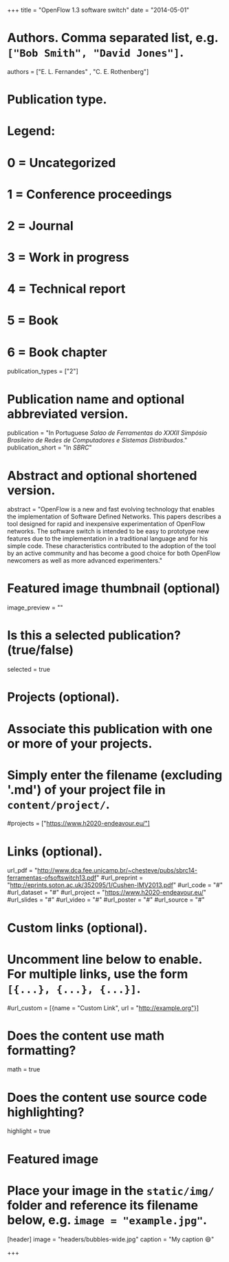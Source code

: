 
+++
title = "OpenFlow 1.3 software switch"
date = "2014-05-01"

# Authors. Comma separated list, e.g. `["Bob Smith", "David Jones"]`.
authors = ["E. L. Fernandes" , "C. E. Rothenberg"]

# Publication type.
# Legend:
# 0 = Uncategorized
# 1 = Conference proceedings
# 2 = Journal
# 3 = Work in progress
# 4 = Technical report
# 5 = Book
# 6 = Book chapter
publication_types = ["2"]

# Publication name and optional abbreviated version.
publication = "In Portuguese *Salao de Ferramentas do XXXII Simpósio Brasileiro de Redes de Computadores e Sistemas Distribuıdos*."
publication_short = "In *SBRC*"

# Abstract and optional shortened version.
abstract = "OpenFlow is a new and fast evolving technology that enables the implementation of Software Defined Networks. This papers describes a tool designed for rapid and inexpensive experimentation of OpenFlow networks. The software switch is intended to be easy to prototype new features due to the implementation in a traditional language and for his simple code. These characteristics contributed to the adoption of the tool by an active community and has become a good choice for both OpenFlow newcomers as well as more advanced experimenters."

# Featured image thumbnail (optional)
image_preview = ""

# Is this a selected publication? (true/false)
selected = true

# Projects (optional).
#   Associate this publication with one or more of your projects.
#   Simply enter the filename (excluding '.md') of your project file in `content/project/`.
#projects = ["https://www.h2020-endeavour.eu/"]

# Links (optional).
url_pdf = "http://www.dca.fee.unicamp.br/~chesteve/pubs/sbrc14-ferramentas-ofsoftswitch13.pdf"
#url_preprint = "http://eprints.soton.ac.uk/352095/1/Cushen-IMV2013.pdf"
#url_code = "#"
#url_dataset = "#"
#url_project = "https://www.h2020-endeavour.eu/"
#url_slides = "#"
#url_video = "#"
#url_poster = "#"
#url_source = "#"

# Custom links (optional).
#   Uncomment line below to enable. For multiple links, use the form `[{...}, {...}, {...}]`.
#url_custom = [{name = "Custom Link", url = "http://example.org"}]

# Does the content use math formatting?
math = true

# Does the content use source code highlighting?
highlight = true

# Featured image
# Place your image in the `static/img/` folder and reference its filename below, e.g. `image = "example.jpg"`.
[header]
image = "headers/bubbles-wide.jpg"
caption = "My caption :smile:"

+++

